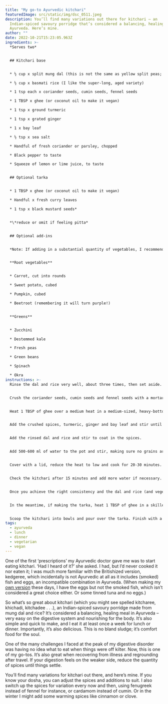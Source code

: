```yaml
---
title: "My go-to Ayurvedic kitchari"
featuredImage: src/static/img/dsc_0511.jpeg
description: You’ll find many variations out there for kitchari – an
  Indian-spiced savoury porridge that’s considered a balancing, healing meal in
  Ayurveda. Here’s mine.
author: ""
date: 2022-10-21T15:23:05.963Z
ingredients: >-
  *Serves two* 


  ## Kitchari base


  * ½ cup x split mung dal (this is not the same as yellow split peas; I have to buy it from my local Asian supermarket)

  * ½ cup x basmati rice (I like the super-long, aged variety) 

  * 1 tsp each x coriander seeds, cumin seeds, fennel seeds

  * 1 TBSP x ghee (or coconut oil to make it vegan)

  * 1 tsp x ground turmeric 

  * 1 tsp x grated ginger

  * 1 x bay leaf

  * ½ tsp x sea salt 

  * Handful of fresh coriander or parsley, chopped

  * Black pepper to taste

  * Squeeze of lemon or lime juice, to taste


  ## Optional tarka


  * 1 TBSP x ghee (or coconut oil to make it vegan)

  * Handful x fresh curry leaves 

  * 1 tsp x black mustard seeds* 


  *\*reduce or omit if feeling pitta* 


  ## Optional add-ins


  *Note: If adding in a substantial quantity of vegetables, I recommend reducing the kitchari base – perhaps to 1/3 cup each of mung dal and rice, and adjusting the spices and water quantities accordingly. Choose your add-ins based on your dosha, preference and seasonal availability.* 


  **Root vegetables**


  * Carrot, cut into rounds 

  * Sweet potato, cubed

  * Pumpkin, cubed 

  * Beetroot (remembering it will turn purple!) 


  **Greens** 


  * Zucchini 

  * Destemmed kale 

  * Fresh peas 

  * Green beans 

  * Spinach 

  * Okra
instructions: >-
  Rinse the dal and rice very well, about three times, then set aside. 


  Crush the coriander seeds, cumin seeds and fennel seeds with a mortar and pestle. 


  Heat 1 TBSP of ghee over a medium heat in a medium-sized, heavy-bottom pot, preferably with a lid. 


  Add the crushed spices, turmeric, ginger and bay leaf and stir until the spices are fragrant, being careful they don’t burn. Lower the heat slightly if necessary. 


  Add the rinsed dal and rice and stir to coat in the spices. 


  Add 500-600 ml of water to the pot and stir, making sure no grains are sticking to the bottom. 


  Cover with a lid, reduce the heat to low and cook for 20-30 minutes. Note: If adding root vegetables, add them after about 10 minutes of cooking time. Lighter vegetables and greens can be added in the last 5-10 minutes.


  Check the kitchari after 15 minutes and add more water if necessary. You’re looking for a soupy, porridge-like consistency – it shouldn’t be dry. 


  Once you achieve the right consistency and the dal and rice (and vegetables, if including) are very soft, remove the pot from the heat and stir in the sea salt and fresh coriander or parsley. Set aside with the lid on for 5 minutes. 


  In the meantime, if making the tarka, heat 1 TBSP of ghee in a skillet over a medium-high heat and add the curry leaves and mustard seeds. Cook while stirring until the mustard seeds start to pop, then remove from the heat. 


  Scoop the kitchari into bowls and pour over the tarka. Finish with a grind of black pepper and a squeeze of lemon or lime juice.
tags:
  - ayurveda
  - lunch
  - dinner
  - vegetarian
  - vegan
---
```

One of the first ‘prescriptions’ my Ayurvedic doctor gave me was to start eating kitchari. ‘Had I heard of it?’ she asked. I had, but I’d never cooked it nor eaten it; I was much more familiar with the Britishized version, kedgeree, which incidentally is not Ayurvedic at all as it includes (smoked) fish and eggs, an incompatible combination in Ayurveda. (When making my [own version](https://www.cookingwithnothing.com/cauliflower-rice-kedgeree/) these days, I have the eggs but not the smoked fish, which isn’t considered a great choice either. Or some tinned tuna and no eggs.)

So what’s so great about kitchari (which you might see spelled kitcharee, khichadi, kitchadee . . .), an Indian-spiced savoury porridge made from mung dal and rice? It’s considered a balancing, healing meal in Ayurveda – very easy on the digestive system and nourishing for the body. It’s also simple and quick to make, and I eat it at least once a week for lunch or dinner. Importantly, it’s also delicious. This is no bland sludge; it’s comfort food for the soul. 

One of the many challenges I faced at the peak of my digestive disorder was having no idea what to eat when things were off kilter. Now, this is one of my go-tos. It’s also great when recovering from illness and regrounding after travel. If your digestion feels on the weaker side, reduce the quantity of spices until things settle. 

You’ll find many variations for kitchari out there, and here’s mine. If you know your dosha, you can adjust the spices and additions to suit. I also switch up the spices for variation every now and then, using fenugreek instead of fennel for instance, or cardamom instead of cumin. Or in the winter I might add some warming spices like cinnamon or clove.